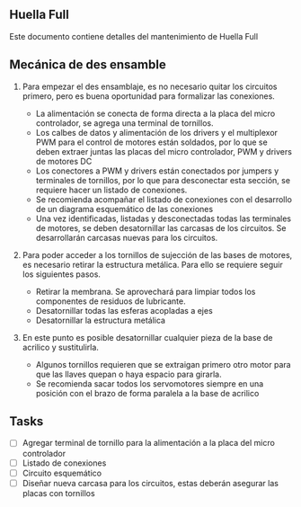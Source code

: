 ## Huella Full

Este documento contiene detalles del mantenimiento de Huella Full

## Mecánica de des ensamble

1. Para empezar el des ensamblaje, es no necesario quitar los circuitos primero, pero es buena oportunidad para formalizar las conexiones.

    - La alimentación se conecta de forma directa a la placa del micro controlador, se agrega una terminal de tornillos.
    - Los calbes de datos y alimentación de los drivers y el multiplexor PWM para el control de motores están soldados, por lo que se deben extraer juntas las placas del micro controlador, PWM y drivers de motores DC
    - Los conectores a PWM y drivers están conectados por jumpers y terminales de tornillos, por lo que para desconectar esta sección, se requiere hacer un listado de conexiones.
    - Se recomienda acompañar el listado de conexiones con el desarrollo de un diagrama esquemático de las conexiones
    - Una vez identificadas, listadas y desconectadas todas las terminales de motores, se deben desatornillar las carcasas de los circuitos. Se desarrollarán carcasas nuevas para los circuitos.
2. Para poder acceder a los tornillos de sujección de las bases de motores, es necesario retirar la estructura metálica. Para ello se requiere seguir los siguientes pasos.

    - Retirar la membrana. Se aprovechará para limpiar todos los componentes de residuos de lubricante.
    - Desatornillar todas las esferas acopladas a ejes
    - Desatornillar la estructura metálica

3. En este punto es posible desatornillar cualquier pieza de la base de acrilico y sustitulirla.
    - Algunos tornillos requieren que se extraigan primero otro motor para que las llaves quepan o haya espacio para girarla.
    - Se recomienda sacar todos los servomotores siempre en una posición con el brazo de forma paralela a la base de acrilico
    


## Tasks

- [ ] Agregar terminal de tornillo para la alimentación a la placa del micro controlador
- [ ] Listado de conexiones
- [ ] Circuito esquemático
- [ ] Diseñar nueva carcasa para los circuitos, estas deberán asegurar las placas con tornillos